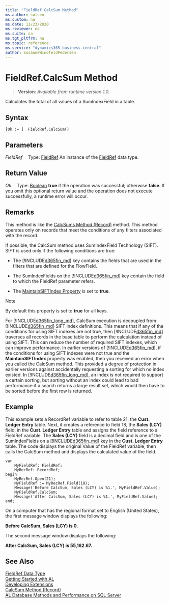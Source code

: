 ```yaml
---
title: "FieldRef.CalcSum Method"
ms.author: solsen
ms.custom: na
ms.date: 11/23/2020
ms.reviewer: na
ms.suite: na
ms.tgt_pltfrm: na
ms.topic: reference
ms.service: "dynamics365-business-central"
author: SusanneWindfeldPedersen
---
```

[//]: # (START>DO_NOT_EDIT)
[//]: # (IMPORTANT:Do not edit any of the content between here and the END>DO_NOT_EDIT.)
[//]: # (Any modifications should be made in the .xml files in the ModernDev repo.)
# FieldRef.CalcSum Method
> **Version**: _Available from runtime version 1.0._

Calculates the total of all values of a SumIndexField in a table.


## Syntax
```
[Ok := ]  FieldRef.CalcSum()
```

## Parameters
*FieldRef*
&emsp;Type: [FieldRef](fieldref-data-type.md)
An instance of the [FieldRef](fieldref-data-type.md) data type.

## Return Value
*Ok*
&emsp;Type: [Boolean](../boolean/boolean-data-type.md)
**true** if the operation was successful; otherwise **false**.   If you omit this optional return value and the operation does not execute successfully, a runtime error will occur.  


[//]: # (IMPORTANT: END>DO_NOT_EDIT)

## Remarks

This method is like the [CalcSums Method \(Record\)](../../methods-auto/record/record-CalcSums-method.md) method. This method operates only on records that meet the conditions of any filters associated with the record.  

If possible, the CalcSum method uses SumIndexField Technology \(SIFT\). SIFT is used only if the following conditions are true:  

- The [!INCLUDE[d365fin_md](../../includes/d365fin_md.md)] key contains the fields that are used in the filters that are defined for the FlowField.  

- The SumIndexFields on the [!INCLUDE[d365fin_md](../../includes/d365fin_md.md)] key contain the field to which the FieldRef parameter refers.  

- The [MaintainSIFTIndex Property](../../properties/devenv-maintainsift-index-property.md) is set to **true**.  

> [!NOTE]  
> By default this property is set to **true** for all keys.  

For [!INCLUDE[d365fin_long_md](../../includes/d365fin_long_md.md)], CalcSum execution is decoupled from [!INCLUDE[d365fin_md](../../includes/d365fin_md.md)] SIFT index definitions. This means that if any of the conditions for using SIFT indexes are not true, then [!INCLUDE[d365fin_md](../../includes/d365fin_md.md)] traverses all records in the base table to perform the calculation instead of using SIFT. This can reduce the number of required SIFT indexes, which can improve performance. In earlier versions of [!INCLUDE[d365fin_md](../../includes/d365fin_md.md)], if the conditions for using SIFT indexes were not true and the **MaintainSIFTIndex** property was enabled, then you received an error when you called the CalcSum method. This provided a degree of protection in earlier versions against accidentally requesting a sorting for which no index existed. In [!INCLUDE[d365fin_long_md](../../includes/d365fin_long_md.md)], an index is not required to support a certain sorting, but sorting without an index could lead to bad performance if a search returns a large result set, which would then have to be sorted before the first row is returned.  

<!-- property doesn't exist any longer
 The CalcSum method adheres to the [SecurityFiltering Property](../../properties/devenv-securityfiltering-property.md).  For more information about security filters, see [Record-Level Security](record-level-security.md).-->

## Example

This example sets a RecordRef variable to refer to table 21, the **Cust. Ledger Entry** table. Next, it creates a reference to field 18, the **Sales \(LCY\)** field, in the **Cust. Ledger Entry** table and assigns the field reference to a FieldRef variable. The **Sales \(LCY\)** field is a decimal field and is one of the SumIndexFields on a [!INCLUDE[d365fin_md](../../includes/d365fin_md.md)] key in the **Cust. Ledger Entry** table. The code displays the original Value of the FieldRef variable, then calls the CalcSum method and displays the calculated value of the field.  

```al
var
    MyFieldRef: FieldRef;
    MyRecRef: RecordRef;
begin
    MyRecRef.Open(21);  
    MyFieldRef := MyRecRef.Field(18);  
    Message('Before CalcSum, Sales (LCY) is %1.', MyFieldRef.Value);  
    MyFieldRef.CalcSum;  
    Message('After CalcSum, Sales (LCY) is %1.', MyFieldRef.Value);  
end;
```  

On a computer that has the regional format set to English \(United States\), the first message window displays the following:  

**Before CalcSum, Sales \(LCY\) is 0.**  

The second message window displays the following:  

**After CalcSum, Sales \(LCY\) is 55,162.67.**  

## See Also

[FieldRef Data Type](fieldref-data-type.md)  
[Getting Started with AL](../../devenv-get-started.md)  
[Developing Extensions](../../devenv-dev-overview.md)  
[CalcSum Method (Record)](../record/record-CalcSums-method.md)  
[AL Database Methods and Performance on SQL Server](../../../administration/optimize-sql-al-Database-methods-and-performance-on-server.md)